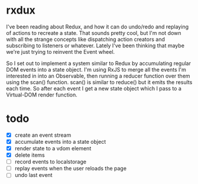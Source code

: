 # rxdux

I've been reading about Redux, and how it can do undo/redo and replaying of actions to recreate a state. That sounds pretty cool, but I'm not down with all the strange concepts like dispatching action creators and subscribing to listeners or whatever. Lately I've been thinking that maybe we're just trying to reinvent the Event wheel.

So I set out to implement a system similar to Redux by accumulating regular DOM events into a state object. I'm using RxJS to merge all the events I'm interested in into an Observable, then running a reducer function over them using the scan() function. scan() is similar to reduce() but it emits the results each time. So after each event I get a new state object which I pass to a Virtual-DOM render function.

# todo
* [x] create an event stream
* [x] accumulate events into a state object
* [x] render state to a vdom element
* [x] delete items
* [ ] record events to localstorage
* [ ] replay events when the user reloads the page
* [ ] undo last event
